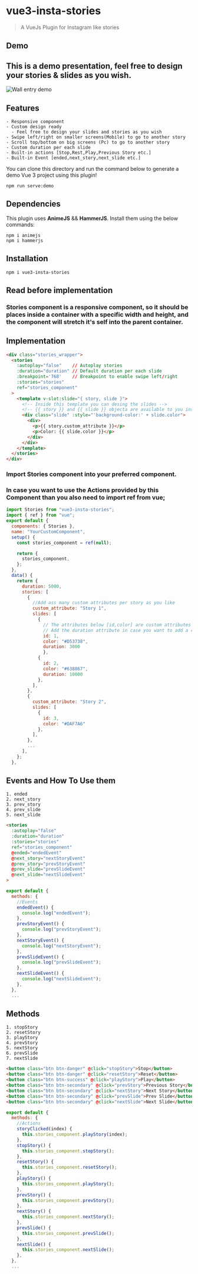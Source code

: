 # vue3-insta-stories

> A VueJs Plugin for Instagram like stories

## Demo
## This is a demo presentation, feel free to design your stories & slides as you wish.
![Wall entry demo](https://max.al/uploads/md/vue3-insta-stories_preview.png)

## Features
    - Responsive component
    - Custom design ready 
      - Feel free to design your slides and stories as you wish
    - Swipe left/right on smaller screens(Mobile) to go to another story
    - Scroll top/bottom on big screens (Pc) to go to another story
    - Custom duration per each slide
    - Built-in actions [Stop,Rest,Play,Previous Story etc.]
    - Built-in Event [ended,next_story,next_slide etc.]

You can clone this directory and run the command below to generate a demo Vue 3 project using this plugin!
```
npm run serve:demo
```

## Dependencies
This plugin uses **AnimeJS** && **HammerJS**. Install them using the below commands:
```
npm i animejs
npm i hammerjs
```
## Installation

```
npm i vue3-insta-stories
```

## Read before implementation

### **Stories** component is a responsive component, so it should be places inside a container with a specific width and height, and the component will stretch it's self into the parent container.

## Implementation
```html
<div class="stories_wrapper">
  <stories
    :autoplay="false"    // Autoplay stories
    :duration="duration" // Default duration per each slide
    :breakpoint='768'    // Breakpoint to enable swipe left/right
    :stories="stories"
    ref="stories_component"
  >
    <template v-slot:slide="{ story, slide }">
      <!-- Inside this template you can desing the slides -->
      <!-- {{ story }} and {{ slide }} objecta are available to you inside this template -->
      <div class="slide" :style="'background-color:' + slide.color">
        <div>
          <p>{{ story.custom_attribute }}</p>
          <p>Color: {{ slide.color }}</p>
        </div>
      </div>
    </template>
  </stories>
</div>
```
### Import **Stories** component into your preferred component.
### In case you want to use the Actions provided by this Component than you also need to import **ref** from vue;
```js
import Stories from "vue3-insta-stories";
import { ref } from "vue";
export default {
  components: { Stories },
  name: "YourCustomComponent",
  setup() {
    const stories_component = ref(null);

    return {
      stories_component,
    };
  },
  data() {
    return {
      duration: 5000,
      stories: [
        {
          //Add ass many custom attributes per story as you like
          custom_attribute: "Story 1",
          slides: [
            { 
              // The attributes below [id,color] are custom attributes 
              // Add the duration attribute in case you want to add a custom duration for this slide
              id: 1, 
              color: "#D53738", 
              duration: 3000 
              },
            { 
              id: 2, 
              color: "#638867", 
              duration: 10000 
            },
          ],
        },
        {
          custom_attribute: "Story 2",
          slides: [
            { 
              id: 3, 
              color: "#DAF7A6" 
            },
          ],
        },
        ...
      ],
    };
  },
```



## Events and How To Use them
    1. ended
    2. next_story
    3. prev_story
    4. prev_slide
    5. next_slide

```html
<stories
  :autoplay="false"
  :duration="duration"
  :stories="stories"
  ref="stories_component"
  @ended="endedEvent"
  @next_story="nextStoryEvent"
  @prev_story="prevStoryEvent"
  @prev_slide="prevSlideEvent"
  @next_slide="nextSlideEvent"
>
```
```js
export default {
  methods: {
    //Events
    endedEvent() {
      console.log("endedEvent");
    },
    prevStoryEvent() {
      console.log("prevStoryEvent");
    },
    nextStoryEvent() {
      console.log("nextStoryEvent");
    },
    prevSlideEvent() {
      console.log("prevSlideEvent");
    },
    nextSlideEvent() {
      console.log("nextSlideEvent");
    },
  },
  ...
```

## Methods
    1. stopStory
    2. resetStory
    3. playStory
    4. prevStory
    5. nextStory
    6. prevSlide
    7. nextSlide

```html
<button class="btn btn-danger" @click="stopStory">Stop</button>
<button class="btn btn-danger" @click="resetStory">Reset</button>
<button class="btn btn-success" @click="playStory">Play</button>
<button class="btn btn-secondary" @click="prevStory">Previous Story</button>
<button class="btn btn-secondary" @click="nextStory">Next Story</button>
<button class="btn btn-secondary" @click="prevSlide">Prev Slide</button>
<button class="btn btn-secondary" @click="nextSlide">Next Slide</button>
```
```js
export default {
  methods: {
    //Actions
    storyClicked(index) {
      this.stories_component.playStory(index);
    },
    stopStory() {
      this.stories_component.stopStory();
    },
    resetStory() {
      this.stories_component.resetStory();
    },
    playStory() {
      this.stories_component.playStory();
    },
    prevStory() {
      this.stories_component.prevStory();
    },
    nextStory() {
      this.stories_component.nextStory();
    },
    prevSlide() {
      this.stories_component.prevSlide();
    },
    nextSlide() {
      this.stories_component.nextSlide();
    },
  },
  ...
```